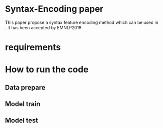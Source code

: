 # Syntax-Encoding paper

This paper propose a syntax feature encoding method which can be used in . It has been accepted by EMNLP2018

# requirements

# How to run the code

## Data prepare

## Model train

## Model test
